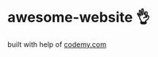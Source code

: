# awesome-website :ok_hand:              
built with help of <a href="http://johnelder.com/">codemy.com</a>
